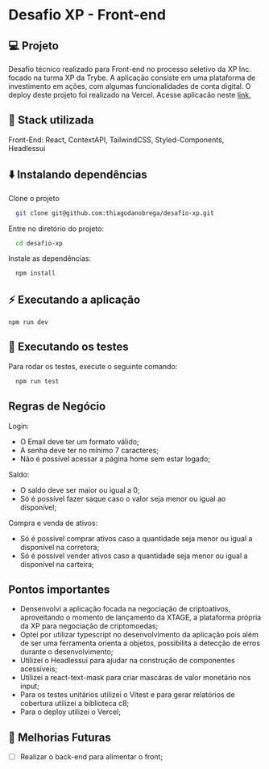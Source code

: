 # Desafio XP - Front-end


## 💻 Projeto

Desafio técnico realizado para Front-end no processo seletivo da XP Inc. focado na turma XP da Trybe.
A aplicação consiste em uma plataforma de investimento em ações, com algumas funcionalidades de conta digital. 
O deploy deste projeto foi realizado na Vercel. Acesse aplicacão neste [link.](https://desafio-xp.vercel.app/)


## 🚀 Stack utilizada
Front-End: React, ContextAPI, TailwindCSS, Styled-Components, Headlessui

## ⬇️ Instalando dependências

Clone o projeto

```bash
  git clone git@github.com:thiagodanobrega/desafio-xp.git
```

Entre no diretório do projeto:

```bash
  cd desafio-xp
```

Instale as dependências:

```bash
  npm install
```
## ⚡ Executando a aplicação

  ```
  npm run dev
  ```
## 🧪 Executando os testes

Para rodar os testes, execute o seguinte comando:

```bash
  npm run test
```

## Regras de Negócio
Login:
- O Email deve ter um formato válido;
- A senha deve ter no mínimo 7 caracteres;
- Não é possível acessar a página home sem estar logado;

Saldo:
- O saldo deve ser maior ou igual a 0;
- Só é possível fazer saque caso o valor seja menor ou igual ao disponível;

Compra e venda de ativos:
- Só é possível comprar ativos caso a quantidade seja menor ou igual a disponível na corretora;
- Só é possível vender ativos caso a quantidade seja menor ou igual a disponível na carteira;

## Pontos importantes
- Densenvolvi a aplicação focada na negociação de criptoativos, aproveitando o momento de lançamento da XTAGE, 
a plataforma própria da XP para negociação de criptomoedas;
- Optei por utilizar typescript no desenvolvimento da aplicação pois além de ser uma ferramenta orienta a objetos, 
possibilita a detecção de erros durante o desenvolvimento;
- Utilizei o Headlessui para ajudar na construção de componentes acessíveis;
- Utilizei a react-text-mask para criar mascáras de valor monetário nos input;
- Para os testes unitários utilizei o Vitest e para gerar relatórios de cobertura utilizei a biblioteca c8;
- Para o deploy utilizei o Vercel;

## 📝 Melhorias Futuras

- [ ] Realizar o back-end para alimentar o front;


